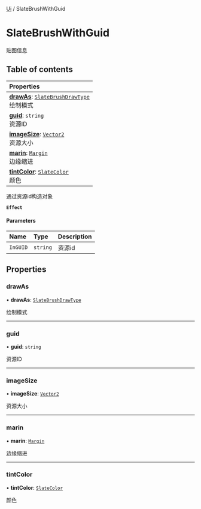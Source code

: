 [Ui](../groups/Core.Ui.md) / SlateBrushWithGuid

# SlateBrushWithGuid <Badge type="tip" text="Class" /> <Score text="SlateBrushWithGuid" />

贴图信息

## Table of contents

| Properties |
| :-----|
| **[drawAs](mw.SlateBrushWithGuid.md#drawas)**: [`SlateBrushDrawType`](../enums/mw.SlateBrushDrawType.md) <br> 绘制模式|
| **[guid](mw.SlateBrushWithGuid.md#guid)**: `string` <br> 资源ID|
| **[imageSize](mw.SlateBrushWithGuid.md#imagesize)**: [`Vector2`](mw.Vector2.md) <br> 资源大小|
| **[marin](mw.SlateBrushWithGuid.md#marin)**: [`Margin`](mw.Margin.md) <br> 边缘缩进|
| **[tintColor](mw.SlateBrushWithGuid.md#tintcolor)**: [`SlateColor`](mw.SlateColor.md) <br> 颜色|

通过资源id构造对象

**`Effect`**


#### Parameters

| Name | Type | Description |
| :------ | :------ | :------ |
| `InGUID` | `string` | 资源id |

## Properties

### drawAs <Score text="drawAs" /> 

• **drawAs**: [`SlateBrushDrawType`](../enums/mw.SlateBrushDrawType.md)

绘制模式

___

### guid <Score text="guid" /> 

• **guid**: `string`

资源ID

___

### imageSize <Score text="imageSize" /> 

• **imageSize**: [`Vector2`](mw.Vector2.md)

资源大小

___

### marin <Score text="marin" /> 

• **marin**: [`Margin`](mw.Margin.md)

边缘缩进

___

### tintColor <Score text="tintColor" /> 

• **tintColor**: [`SlateColor`](mw.SlateColor.md)

颜色

